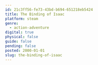 ```yaml
---
id: 21c3ff56-fe73-43bd-b694-651218eb5424
title: The Binding of Isaac
platform: steam
genre:
  - action-adventure
digital: true
physical: false
guide: false
pending: false
posted: 2000-01-01
slug: the-binding-of-isaac
---
```

